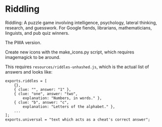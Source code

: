 Riddling
========

Riddling: A puzzle game involving intelligence, psychology, lateral thinking, research, and guesswork. For Google fiends, librarians, mathematicians, linguists, and pub quiz winners.

The PWA version.

Create new icons with the make_icons.py script, which requires imagemagick to be around.

This requires `resources/riddles-unhashed.js`, which is the actual list of answers and looks like:

    exports.riddles = [
        {},
        { clue: "", answer: "1" },
        { clue: "one", answer: "two",
            explanation: "Numbers, in words." },
        { clue: "b", answer: "c",
            explanation: "Letters of the alphabet." },
        ...
    ];
    exports.universal = "text which acts as a cheat's correct answer";
